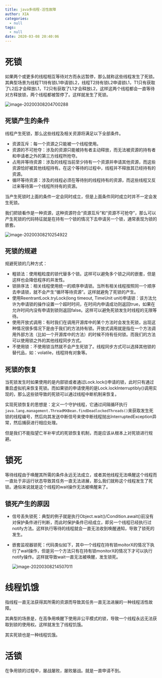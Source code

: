```yaml
---
title: java多线程-活性故障
author: XIA
categories:
  - null
tags:
  - null
date: 2020-03-08 20:40:06
---
```


# 死锁

如果两个或更多的线程相互等待对方而永远暂停，那么就称这些线程发生了死锁。其典型场景为线程T1持有锁L1申请锁L2，线程T2持有锁L2申请锁L1，T1只有获取了L2后才会释放L1，T2只有获取了L1才会释放L2，这样这两个线程都会一直等待对方释放锁，两个线程都被暂停了。这样就发生了死锁。

![image-20200308204700288](https://xbxblog2.bj.bcebos.com/java%E5%A4%9A%E7%BA%BF%E7%A8%8B-%E6%B4%BB%E6%80%A7%E6%95%85%E9%9A%9C%2Fimage-20200308204700288.png)

## 死锁产生的条件

线程产生死锁，那么这些线程及相关资源将满足以下全部条件。

+ 资源互斥：每一个资源之只能被一个线程使用。
+ 资源的不可抢夺：涉及的资源只能被持有者主动释放，而无法被资源的持有者和申请者之外的第三方线程所抢夺。
+ 占用并等待资源：涉及的线程当前至少持有一个资源并申请其他资源，而这些资源恰好被其他线程持有。在这个等待的过程中，线程并不释放其已经持有的资源。
+ 循环等待资源：涉及的线程必须在等待别的线程持有的资源，而这些线程又反过来等待第一个线程所持有的资源。

当产生死锁时上面的条件一定会同时成立，但是上面条件同时成立时并不一定会发生死锁。

我们把锁看作是一种资源，这种资源符合“资源互斥”和“资源不可抢夺”，那么可以产生死锁的代码特征就是在持有一个锁的情况下去申请另一个锁，通常表现为锁的嵌套。

![image-20200308210254922](https://xbxblog2.bj.bcebos.com/java%E5%A4%9A%E7%BA%BF%E7%A8%8B-%E6%B4%BB%E6%80%A7%E6%95%85%E9%9A%9C%2Fimage-20200308210254922.png)

## 死锁的规避

规避死锁的几种方式：

+ 粗锁法：使用粗粒度的锁代替多个锁。这样可以避免多个锁之间的嵌套，但是这样也会降低程序的并发性。
+ 锁排序法：相关线程使用统一的顺序申请锁。当所有相关线程按照同一个顺序去申请锁，就不会产生“循环等待资源”。这样就避免了死锁的产生。
+ 使用ReentrantLock.tryLock(long timeout, TimeUnit unit)申请锁：该方法允许为申请锁的操作设置一个超时时间，在时间内申请成功则返回true，如果在允许时间内没有申请到锁则返回false。这样可以避免死锁发生时线程的无限等待。
+ 使用开放式调用：有时我们在调用开源库中的某个方法时会发生死锁，出现这种情况很多情况下是由于我们的方法持有锁。开放式调用就是指在一个方法调用外部方法（比如一个开源库中的方法）的时候不持有任何锁。而我们的方法可以使用锁之外的其他线程同步方式。
+ 不使用锁：不使用锁当然就不会产生死锁了。线程同步方式可以选择其他锁的替代品，如：volatile，线程持有对象等。

## 死锁的恢复

当死锁发生时如果使用的是内部锁或者通过Lock.lock()申请的锁，此时只有通过重启虚拟机来恢复死锁。而如果锁的申请使用的是Lock.lockInterruptibly()调用实现的，那么这些锁导致的死锁可以通过线程中断机制来恢复。

实现死锁恢复的思想是：定义一个守护线程，它通过间隔循环执行`java.lang.management.ThreadMXBean.findDeadlockedThreads()`来获取发生死锁的线程编号，然后向其发送中断信号来使中断线程抛出InterruptedException异常，然后捕获进行相应处理。

但是我们不能指望亡羊补牢式的死锁恢复机制，而是应该从根本上对死锁进行规避。

# 锁死

等待线程由于唤醒其所需的条件永远无法成立，或者其他线程无法唤醒这个线程而一直处于非运行状态导致其任务一直无法进展，那么我们就称这个线程发生了死锁。通俗来说就是这个线程的wait操作无法被唤醒来了。

## 锁死产生的原因

+ 信号丢失锁死：典型的例子就是执行Object.wait()/Condition.await()前没有对保护条件进行判断，而此时保护条件已经成立，即另一个线程已经执行过notify方法。这样执行等待的线程就会一直无法收到唤醒通知，导致了锁死的发生。

+ 嵌套监视器锁死：代码类似如下，其中一个线程在持有锁moitorX的情况下执行了wait操作，但是另一个方法只有在持有锁monitorX的情况下才可以执行notify操作。这样就导致wait一直无法被唤醒，发生锁死。

  ![image-20200308214507011](https://xbxblog2.bj.bcebos.com/java%E5%A4%9A%E7%BA%BF%E7%A8%8B-%E6%B4%BB%E6%80%A7%E6%95%85%E9%9A%9C%2Fimage-20200308214507011.png)

# 线程饥饿

指线程一直无法获得其所需的资源而导致其任务一直无法进展的一种线程活性故障。

其典型的场景是，在高争用唤醒下使用非公平模式的锁，导致一个线程永远无法获取到锁的使用权。这样就发生了线程饥饿。

其实死锁也是一种线程饥饿。

# 活锁

在争用锁的过程中，屡战屡败，屡败屡战。就是一直申请不到。